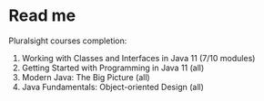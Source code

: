 <h1>Read me</h1>
Pluralsight courses completion:
<ol>
  <li>Working with Classes and Interfaces in Java 11 (7/10 modules)</li>
  <li>Getting Started with Programming in Java 11 (all)</li>
  <li>Modern Java: The Big Picture (all)</li>
  <li>Java Fundamentals: Object-oriented Design (all)</li>
</ol>


